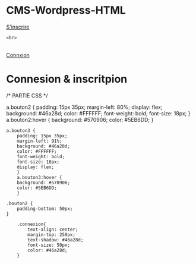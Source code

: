 # CMS-Wordpress-HTML
<html lang="fr">
<head>
    <meta charset="UTF-8">
    <meta http-equiv="X-UA-Compatible" content="IE=edge">
    <meta name="viewport" content="width=device-width, initial-scale=1.0">
    <link rel="stylesheet" href="interface utilisateur.css">
    <title>Interface | UItilisateur</title>
</head>
<body>
    <a href="http://www.adresse-de-votre-choix.com/" class="bouton2">S'inscrire</a>
    
    <br>
</br>
    <a href="http://www.adresse-de-votre-choix.com/" class="bouton3">Connxion</a>



<div class="connexion">
<h1>
    Connesion & inscritpion
</h1>
</div>



</body>
</html>









/* PARTIE CSS */


a.bouton2 {
    padding: 15px 35px;
    margin-left: 80%;
    display: flex;
    background: #46a28d;
    color: #FFFFFF;
    font-weight: bold;
    font-size: 18px;
    }
    a.bouton2:hover {
    background: #570906;
    color: #5EB6DD;
    }

    a.bouton3 {
        padding: 15px 35px;
        margin-left: 91%;
        background: #46a28d;
        color: #FFFFFF;
        font-weight: bold;
        font-size: 18px;
        display: flex;
        }
        a.bouton3:hover {
        background: #570906;
        color: #5EB6DD;
        }

    .bouton2 {
        padding-bottom: 50px;
    }

        .connexion{
            text-align: center;
            margin-top: 250px;
            text-shadow: #46a28d;
            font-size: 50px;
            color: #46a28d;
        }

